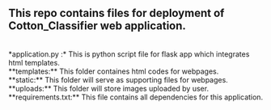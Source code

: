 ## This repo contains files for deployment of Cotton_Classifier web application.
<br>
*application.py :* This is python script file for flask app which integrates html templates.
<br>
**templates:** This folder containes html codes for webpages.
<br>
**static:** This folder will serve as supporting files for webpages.
<br>
**uploads:** This folder will store images uploaded by user.
<br>
**requirements.txt:** This file contains all dependencies for this application.
